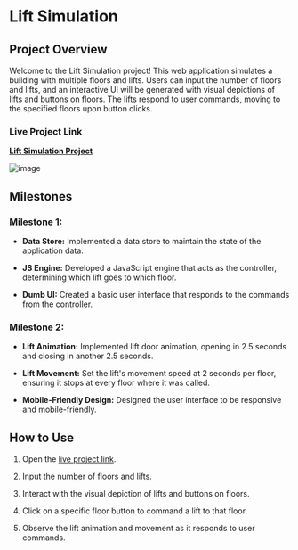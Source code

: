 # Lift Simulation

## Project Overview

Welcome to the Lift Simulation project! This web application simulates a building with multiple floors and lifts. Users can input the number of floors and lifts, and an interactive UI will be generated with visual depictions of lifts and buttons on floors. The lifts respond to user commands, moving to the specified floors upon button clicks.

### Live Project Link

[**Lift Simulation Project**](https://lift-simulation-haaksbg6o-kapillondhe.vercel.app/)

![image](https://github.com/kapillondhe/Lift_Simulation/assets/41846637/2e13ae63-993a-4d32-84d1-30f97925cbdb)


## Milestones

### Milestone 1:

- **Data Store:** Implemented a data store to maintain the state of the application data.

- **JS Engine:** Developed a JavaScript engine that acts as the controller, determining which lift goes to which floor.

- **Dumb UI:** Created a basic user interface that responds to the commands from the controller.

### Milestone 2:

- **Lift Animation:** Implemented lift door animation, opening in 2.5 seconds and closing in another 2.5 seconds.

- **Lift Movement:** Set the lift's movement speed at 2 seconds per floor, ensuring it stops at every floor where it was called.

- **Mobile-Friendly Design:** Designed the user interface to be responsive and mobile-friendly.

## How to Use

1. Open the [live project link](https://lift-simulation-haaksbg6o-kapillondhe.vercel.app/).

2. Input the number of floors and lifts.

3. Interact with the visual depiction of lifts and buttons on floors.

4. Click on a specific floor button to command a lift to that floor.

5. Observe the lift animation and movement as it responds to user commands.
